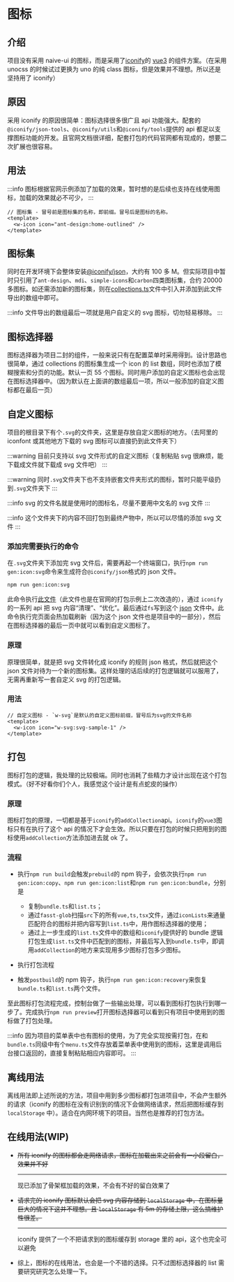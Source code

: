 # 图标

## 介绍

项目没有采用 naive-ui 的图标，而是采用了[iconify](https://iconify.design/)的 [vue3](https://docs.iconify.design/icon-components/vue/) 的组件方案。（在采用 unocss 的时候试过更换为 uno 的纯 class 图标，但是效果并不理想。所以还是坚持用了 iconify）

## 原因

采用 iconify 的原因很简单：图标选择很多很广且 api 功能强大。配套的`@iconify/json-tools`、`@iconify/utils`和`@iconify/tools`提供的 api 都足以支撑图标功能的开发。且官网文档很详细，配套打包的代码官网都有现成的，想要二次扩展也很容易。

## 用法

:::info
图标根据官网示例添加了加载的效果，暂时想的是后续也支持在线使用图标，加载的效果就必不可少，
:::

```vue
// 图标集 - 冒号前是图标集的名称，即前缀。冒号后是图标的名称。
<template>
  <w-icon icon="ant-design:home-outlined" />
</template>
```

## 图标集

同时在开发环境下会整体安装[@iconify/json](https://icon-sets.iconify.design/)，大约有 100 多 M。但实际项目中暂时只引用了`ant-design`、`mdi`、`simple-icons`和`carbon`四类图标集，合约 20000 多图标。如还需添加新的图标集，则在[collections.ts](https://github.com/Zhaocl1997/walnut-admin-client/blob/naive-ui/src/components/UI/Icon/src/utils/collections.ts)文件中引入并添加到此文件导出的数组中即可。

:::info
文件导出的数组最后一项就是用户自定义的 svg 图标，切勿轻易移除。
:::

## 图标选择器

图标选择器为项目二封的组件，一般来说只有在配置菜单时采用得到。设计思路也很简单，通过 collections 的图标集生成一个 icon 的 list 数组，同时也添加了模糊搜索和分页的功能。默认一页 55 个图标。同时用户添加的自定义图标也会出现在图标选择器中。（因为默认在上面讲的数组最后一项，所以一般添加的自定义图标都在最后一页）

## 自定义图标

项目的根目录下有个`.svg`的文件夹，这里是存放自定义图标的地方。（去阿里的 iconfont 或其他地方下载的 svg 图标可以直接扔到此文件夹下）

:::warning
目前只支持以 svg 文件形式的自定义图标（复制粘贴 svg 很麻烦，能下载成文件就下载成 svg 文件吧）
:::

:::warning
同时`.svg`文件夹下也不支持嵌套文件夹形式的图标，暂时只能平级扔到`.svg`文件夹下
:::

:::info
svg 的文件名就是使用时的图标名，尽量不要用中文名的 svg 文件
:::

:::info
这个文件夹下的内容不回打包到最终产物中，所以可以尽情的添加 svg 文件
:::

### 添加完需要执行的命令

在`.svg`文件夹下添加完 svg 文件后，需要再起一个终端窗口，执行`npm run gen:icon:svg`命令来生成符合`@iconify/json`格式的 json 文件。

```bash
npm run gen:icon:svg
```

此命令执行[此文件](https://github.com/Zhaocl1997/walnut-admin-client/blob/naive-ui/build/icon/generate/svg.ts)（此文件也是在官网的打包示例上二次改造的），通过 `iconify` 的一系列 api 把 svg 内容“清理”、“优化”。最后通过`fs`写到这个 [json](https://github.com/Zhaocl1997/walnut-admin-client/blob/naive-ui/src/components/UI/Icon/src/utils/svg.json) 文件中。此命令执行完页面会热加载刷新（因为这个 json 文件也是项目中的一部分），然后在图标选择器的最后一页中就可以看到自定义图标了。

### 原理

原理很简单，就是把 svg 文件转化成 iconify 的规则 json 格式，然后就把这个 json 文件对待为一个新的图标集。这样处理的话后续的打包逻辑就可以服用了，无需再重新写一套自定义 svg 的打包逻辑。

### 用法

```vue
// 自定义图标 - `w-svg`是默认的自定义图标前缀，冒号后为svg的文件名称
<template>
  <w-icon icon="w-svg:svg-sample-1" />
</template>
```

## 打包

图标打包的逻辑，我处理的比较极端。同时也消耗了些精力才设计出现在这个打包模式。（好不好看你们个人，我感觉这个设计是有点蛇皮的操作）

### 原理

图标打包的原理，一切都是基于`iconify`的`addCollection`api。`iconify`的`vue3`图标只有在执行了这个 api 的情况下才会生效。所以只要在打包的时候只把用到的图标使用`addCollection`方法添加进去就 ok 了。

### 流程

- 执行`npm run build`会触发`prebuild`的 npm 钩子，会依次执行`npm run gen:icon:copy`、`npm run gen:icon:list`和`npm run gen:icon:bundle`，分别是

  - 复制`bundle.ts`和`list.ts`；
  - 通过`fasst-glob`扫描`src`下的所有`vue,ts,tsx`文件，通过`iconLists`来通量匹配符合的图标并把内容写到`list.ts`中，用作图标选择器的使用；
  - 通过上一步生成的`list.ts`文件中的数组和`iconify`提供好的 bundle 逻辑打包生成`list.ts`文件中匹配到的图标，并最后写入到`bundle.ts`中，即调用`addCollection`的地方来实现用多少图标打包多少图标。

- 执行打包流程

- 触发`postbuild`的 npm 钩子，执行`npm run gen:icon:recovery`来恢复`bundle.ts`和`list.ts`两个文件。

至此图标打包流程完成，控制台做了一些输出处理，可以看到图标打包执行到哪一步了。完成执行`npm run preview`打开图标选择器可以看到只有项目中使用到的图标做了打包处理。

:::info
因为项目的菜单表中也有图标的使用，为了完全实现按需打包，在和`bundle.ts`同级中有个`menu.ts`文件存放着菜单表中使用到的图标，这里是调用后台接口返回的，直接复制粘贴相应内容即可。
:::

## 离线用法

离线用法即上述所说的方法，项目中用到多少图标都打包进项目中，不会产生额外的请求（iconify 的图标在没有识别到的情况下会做网络请求，然后把图标缓存到 `localStorage` 中）。适合在内网环境下的项目。当然也是推荐的打包方法。

## 在线用法(WIP)

- ~~所有 iconify 的图标都会走网络请求，图标在加载出来之前会有一小段留白，效果并不好~~

  ***

  现已添加了骨架框加载的效果，不会有不好的留白效果了

- ~~请求完的 iconify 图标默认会把 svg 内容存储到 `localStorage` 中，在图标量巨大的情况下这并不理想。且 `localStorage` 有 5m 的存储上限，这么搞维护性很差。~~

  ***

  iconify 提供了一个不把请求到的图标缓存到 storage 里的 api，这个也完全可以避免

- 综上，图标的在线用法，也会是一个不错的选择。只不过图标选择器的 list 需要研究研究怎么处理一下。
